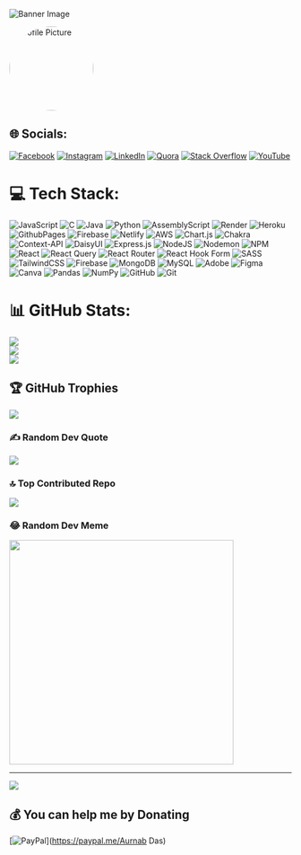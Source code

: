 ![Banner Image](https://www.canva.com/design/DAGHXy2N4RE/A6QVz65Ghrz2u7Y4iOdk9g/edit?utm_content=DAGHXy2N4RE&utm_campaign=designshare&utm_medium=link2&utm_source=sharebutton)

<img src="[https://your-profile-picture-url.com](https://media.licdn.com/dms/image/D5603AQHYUKTyqXaclQ/profile-displayphoto-shrink_200_200/0/1706016232256?e=2147483647&v=beta&t=L6JQimuK5mpgvRJ-cB2kPYRfMZJbJrBT3AELMsL86GA)" alt="Profile Picture" width="150" style="border-radius:50%"/>

## 🌐 Socials:
[![Facebook](https://img.shields.io/badge/Facebook-%231877F2.svg?logo=Facebook&logoColor=white)](https://facebook.com/Aurnab_Das) [![Instagram](https://img.shields.io/badge/Instagram-%23E4405F.svg?logo=Instagram&logoColor=white)](https://instagram.com/aurnabdas990) [![LinkedIn](https://img.shields.io/badge/LinkedIn-%230077B5.svg?logo=linkedin&logoColor=white)](https://linkedin.com/in/aurnab_das_272337197) [![Quora](https://img.shields.io/badge/Quora-%23B92B27.svg?logo=Quora&logoColor=white)](https://www.quora.com/profile/Aurnab-Das-1) [![Stack Overflow](https://img.shields.io/badge/-Stackoverflow-FE7A16?logo=stack-overflow&logoColor=white)](https://stackoverflow.com/users/14259722) [![YouTube](https://img.shields.io/badge/YouTube-%23FF0000.svg?logo=YouTube&logoColor=white)](https://youtube.com/@Aurnab_Das) 

# 💻 Tech Stack:
![JavaScript](https://img.shields.io/badge/javascript-%23323330.svg?style=for-the-badge&logo=javascript&logoColor=%23F7DF1E) ![C](https://img.shields.io/badge/c-%2300599C.svg?style=for-the-badge&logo=c&logoColor=white) ![Java](https://img.shields.io/badge/java-%23ED8B00.svg?style=for-the-badge&logo=openjdk&logoColor=white) ![Python](https://img.shields.io/badge/python-3670A0?style=for-the-badge&logo=python&logoColor=ffdd54) ![AssemblyScript](https://img.shields.io/badge/assembly%20script-%23000000.svg?style=for-the-badge&logo=assemblyscript&logoColor=white) ![Render](https://img.shields.io/badge/Render-%46E3B7.svg?style=for-the-badge&logo=render&logoColor=white) ![Heroku](https://img.shields.io/badge/heroku-%23430098.svg?style=for-the-badge&logo=heroku&logoColor=white) ![GithubPages](https://img.shields.io/badge/github%20pages-121013?style=for-the-badge&logo=github&logoColor=white) ![Firebase](https://img.shields.io/badge/firebase-%23039BE5.svg?style=for-the-badge&logo=firebase) ![Netlify](https://img.shields.io/badge/netlify-%23000000.svg?style=for-the-badge&logo=netlify&logoColor=#00C7B7) ![AWS](https://img.shields.io/badge/AWS-%23FF9900.svg?style=for-the-badge&logo=amazon-aws&logoColor=white) ![Chart.js](https://img.shields.io/badge/chart.js-F5788D.svg?style=for-the-badge&logo=chart.js&logoColor=white) ![Chakra](https://img.shields.io/badge/chakra-%234ED1C5.svg?style=for-the-badge&logo=chakraui&logoColor=white) ![Context-API](https://img.shields.io/badge/Context--Api-000000?style=for-the-badge&logo=react) ![DaisyUI](https://img.shields.io/badge/daisyui-5A0EF8?style=for-the-badge&logo=daisyui&logoColor=white) ![Express.js](https://img.shields.io/badge/express.js-%23404d59.svg?style=for-the-badge&logo=express&logoColor=%2361DAFB) ![NodeJS](https://img.shields.io/badge/node.js-6DA55F?style=for-the-badge&logo=node.js&logoColor=white) ![Nodemon](https://img.shields.io/badge/NODEMON-%23323330.svg?style=for-the-badge&logo=nodemon&logoColor=%BBDEAD) ![NPM](https://img.shields.io/badge/NPM-%23CB3837.svg?style=for-the-badge&logo=npm&logoColor=white) ![React](https://img.shields.io/badge/react-%2320232a.svg?style=for-the-badge&logo=react&logoColor=%2361DAFB) ![React Query](https://img.shields.io/badge/-React%20Query-FF4154?style=for-the-badge&logo=react%20query&logoColor=white) ![React Router](https://img.shields.io/badge/React_Router-CA4245?style=for-the-badge&logo=react-router&logoColor=white) ![React Hook Form](https://img.shields.io/badge/React%20Hook%20Form-%23EC5990.svg?style=for-the-badge&logo=reacthookform&logoColor=white) ![SASS](https://img.shields.io/badge/SASS-hotpink.svg?style=for-the-badge&logo=SASS&logoColor=white) ![TailwindCSS](https://img.shields.io/badge/tailwindcss-%2338B2AC.svg?style=for-the-badge&logo=tailwind-css&logoColor=white) ![Firebase](https://img.shields.io/badge/firebase-a08021?style=for-the-badge&logo=firebase&logoColor=ffcd34) ![MongoDB](https://img.shields.io/badge/MongoDB-%234ea94b.svg?style=for-the-badge&logo=mongodb&logoColor=white) ![MySQL](https://img.shields.io/badge/mysql-4479A1.svg?style=for-the-badge&logo=mysql&logoColor=white) ![Adobe](https://img.shields.io/badge/adobe-%23FF0000.svg?style=for-the-badge&logo=adobe&logoColor=white) ![Figma](https://img.shields.io/badge/figma-%23F24E1E.svg?style=for-the-badge&logo=figma&logoColor=white) ![Canva](https://img.shields.io/badge/Canva-%2300C4CC.svg?style=for-the-badge&logo=Canva&logoColor=white) ![Pandas](https://img.shields.io/badge/pandas-%23150458.svg?style=for-the-badge&logo=pandas&logoColor=white) ![NumPy](https://img.shields.io/badge/numpy-%23013243.svg?style=for-the-badge&logo=numpy&logoColor=white) ![GitHub](https://img.shields.io/badge/github-%23121011.svg?style=for-the-badge&logo=github&logoColor=white) ![Git](https://img.shields.io/badge/git-%23F05033.svg?style=for-the-badge&logo=git&logoColor=white)
# 📊 GitHub Stats:
![](https://github-readme-stats.vercel.app/api?username=Aurnab990&theme=dark&hide_border=false&include_all_commits=false&count_private=false)<br/>
![](https://github-readme-streak-stats.herokuapp.com/?user=Aurnab990&theme=dark&hide_border=false)<br/>
![](https://github-readme-stats.vercel.app/api/top-langs/?username=Aurnab990&theme=dark&hide_border=false&include_all_commits=false&count_private=false&layout=compact)

## 🏆 GitHub Trophies
![](https://github-profile-trophy.vercel.app/?username=Aurnab990&theme=radical&no-frame=false&no-bg=true&margin-w=4)

### ✍️ Random Dev Quote
![](https://quotes-github-readme.vercel.app/api?type=horizontal&theme=radical)

### 🔝 Top Contributed Repo
![](https://github-contributor-stats.vercel.app/api?username=Aurnab990&limit=5&theme=dark&combine_all_yearly_contributions=true)

### 😂 Random Dev Meme
<img src='https://memer-new.vercel.app/' style="height: 400px;"/>

---
[![](https://visitcount.itsvg.in/api?id=Aurnab990&icon=0&color=0)](https://visitcount.itsvg.in)

  ## 💰 You can help me by Donating
  [![PayPal](https://img.shields.io/badge/PayPal-00457C?style=for-the-badge&logo=paypal&logoColor=white)](https://paypal.me/Aurnab Das) 

  
<!-- Proudly created with GPRM ( https://gprm.itsvg.in ) -->
